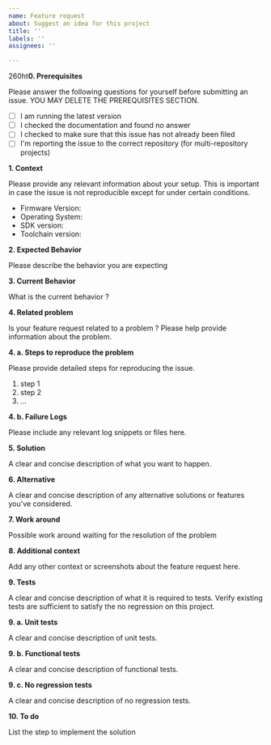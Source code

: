 ```yaml
---
name: Feature request
about: Suggest an idea for this project
title: ''
labels: ''
assignees: ''

---
```


260ht**0. Prerequisites**

Please answer the following questions for yourself before submitting an issue. 
YOU MAY DELETE THE PREREQUISITES SECTION.
- [ ] I am running the latest version
- [ ] I checked the documentation and found no answer
- [ ] I checked to make sure that this issue has not already been filed
- [ ] I'm reporting the issue to the correct repository (for multi-repository projects)

**1. Context**

Please provide any relevant information about your setup. 
This is important in case the issue is not reproducible except for under certain conditions.

* Firmware Version:
* Operating System:
* SDK version:
* Toolchain version:

**2. Expected Behavior**

Please describe the behavior you are expecting

**3. Current Behavior**

What is the current behavior ?

**4. Related problem**

Is your feature request related to a problem ?
Please help provide information about the problem.

**4. a. Steps to reproduce the problem**

Please provide detailed steps for reproducing the issue.
1. step 1
2. step 2
3. ...

**4. b. Failure Logs**

Please include any relevant log snippets or files here.

**5. Solution**

A clear and concise description of what you want to happen.

**6. Alternative**

A clear and concise description of any alternative solutions or features you've considered.

**7. Work around**

Possible work around waiting for the resolution of the problem

**8. Additional context**

Add any other context or screenshots about the feature request here.

**9. Tests**

A clear and concise description of what it is required to tests.
Verify existing tests are sufficient to satisfy the no regression on this project.

**9. a. Unit tests**

A clear and concise description of unit tests.

**9. b. Functional tests**

A clear and concise description of functional tests.

**9. c. No regression tests**

A clear and concise description of no regression tests.

**10. To do**

List the step to implement the solution
